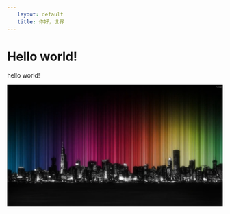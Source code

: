```yaml
---
　　layout: default
　　title: 你好，世界
---
```


# Hello world!

hello world!

![Psypho-Pass](./2015-01-29-Hello-World/Psypho_pass.jpg)